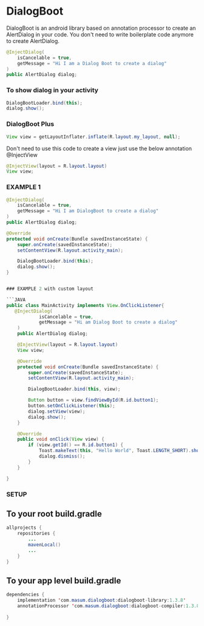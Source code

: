# DialogBoot
DialogBoot is an android library based on annotation processor to create an AlertDialog in your code. You don't need to write boilerplate code anymore to create AlertDialog. 

``` JAVA
@InjectDialog(
    isCancelable = true,
    getMessage = "Hi I am a Dialog Boot to create a dialog"
)
public AlertDialog dialog;
```
### To show dialog in your activity

``` JAVA
DialogBootLoader.bind(this);
dialog.show();
```

### DialogBoot Plus
```Java
View view = getLayoutInflater.inflate(R.layout.my_layout, null);
```
Don't need to use this code to create a view just use the below annotation @InjectView

```JAVA
@InjectView(layout = R.layout.layout)
View view;
```

### EXAMPLE 1

```JAVA
@InjectDialog(
    isCancelable = true,
    getMessage = "Hi I am DialogBoot to create a dialog"
)
public AlertDialog dialog;

@Override
protected void onCreate(Bundle savedInstanceState) {
    super.onCreate(savedInstanceState);
    setContentView(R.layout.activity_main);

    DialogBootLoader.bind(this);
    dialog.show();
}


### EXAMPLE 2 with custom layout

```JAVA
public class MainActivity implements View.OnClickListener{
   @InjectDialog(
            isCancelable = true,
            getMessage = "Hi am Dialog Boot to create a dialog"
    )
    public AlertDialog dialog;

    @InjectView(layout = R.layout.layout)
    View view;

    @Override
    protected void onCreate(Bundle savedInstanceState) {
        super.onCreate(savedInstanceState);
        setContentView(R.layout.activity_main);

        DialogBootLoader.bind(this, view);

        Button button = view.findViewById(R.id.button1);
        button.setOnClickListener(this);
        dialog.setView(view);
        dialog.show();
    }

    @Override
    public void onClick(View view) {
        if (view.getId() == R.id.button1) {
            Toast.makeText(this, "Hello World", Toast.LENGTH_SHORT).show();
            dialog.dismiss();
        }
    }

}
```

### SETUP

## To your root build.gradle

```JAVA
allprojects {
    repositories {
        ...
        mavenLocal()
        ...
    }
}
```

## To your app level build.gradle

```JAVA
dependencies {
    implementation 'com.masum.dialogboot:dialogboot-library:1.3.8'
    annotationProcessor 'com.masum.dialogboot:dialogboot-compiler:1.3.8'
   
}
```
